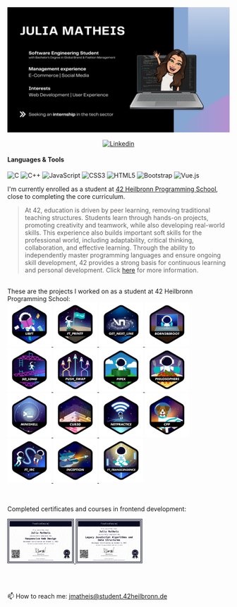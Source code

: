 <img src="./JuliaMatheis.png">
<p align="center">
  <a href="https://www.linkedin.com/in/julia-matheis-708817198">
    <img alt="Linkedin" src="https://img.shields.io/badge/-LinkedIn-0e76a8?style=flat-square&logo=Linkedin&logoColor=white">
  </a>
</p>

#### Languages & Tools
<!-- <img src="./Languages/c.svg" width=7%><img src="./Languages/cplusplus.svg" width=7%> -->
![C](https://img.shields.io/badge/c-%2300599C.svg?style=for-the-badge&logo=c&logoColor=white)
![C++](https://img.shields.io/badge/c++-%2300599C.svg?style=for-the-badge&logo=c%2B%2B&logoColor=white)
![JavaScript](https://img.shields.io/badge/javascript-%23323330.svg?style=for-the-badge&logo=javascript&logoColor=%23F7DF1E)
![CSS3](https://img.shields.io/badge/css3-%231572B6.svg?style=for-the-badge&logo=css3&logoColor=white)
![HTML5](https://img.shields.io/badge/html5-%23E34F26.svg?style=for-the-badge&logo=html5&logoColor=white)
![Bootstrap](https://img.shields.io/badge/bootstrap-%238511FA.svg?style=for-the-badge&logo=bootstrap&logoColor=white)
![Vue.js](https://img.shields.io/badge/vuejs-%2335495e.svg?style=for-the-badge&logo=vuedotjs&logoColor=%234FC08D)

<!-- ![Docker](https://img.shields.io/badge/docker-%230db7ed.svg?style=for-the-badge&logo=docker&logoColor=white)
![Confluence](https://img.shields.io/badge/confluence-%23172BF4.svg?style=for-the-badge&logo=confluence&logoColor=white)
![Jira](https://img.shields.io/badge/jira-%230A0FFF.svg?style=for-the-badge&logo=jira&logoColor=white)
-->

I'm currently enrolled as a student at [42 Heilbronn Programming School](https://www.42heilbronn.de/en/), close to completing the core curriculum.
> At 42, education is driven by peer learning, removing traditional teaching structures.
> Students learn through hands-on projects, promoting creativity and teamwork, while also developing real-world skills.
> This experience also builds important soft skills for the professional world, including adaptability, critical thinking, collaboration, and effective learning.
> Through the ability to independently master programming languages and ensure ongoing skill development, 42 provides a strong basis for continuous learning and personal development. Click [here](https://www.42network.org/innovative-education/) for more information.

<!--
[![jmatheis's 42 stats](https://badge.mediaplus.ma/black/jmatheis?1337Badge=off&UM6P=off)](https://github.com/oakoudad/badge42)
-->
<br/>
These are the projects I worked on as a student at 42 Heilbronn Programming School:

<div style="overflow: auto;">
  <a href="https://github.com/jmatheis00/42_libft">
    <img alt="GIF" src="./42ProjectBadges/libftn.png" width="100" height="100" />
  </a>
  <a href="https://github.com/jmatheis00/42_printf">  
    <img alt="GIF" src="./42ProjectBadges/ft_printfn.png" width="100" height="100" />
  </a>
  <a href="https://github.com/jmatheis00/42_getnextline">  
    <img alt="GIF" src="./42ProjectBadges/get_next_linen.png" width="100" height="100" />
  </a>

  <img alt="GIF" src="./42ProjectBadges/born2berootn.png" width="100" height="100" />
  
  <a href="https://github.com/jmatheis00/42_so_long.git">
    <img alt="GIF" src="./42ProjectBadges/so_longn.png" width="100" height="100" />
  </a>
  <a href="https://github.com/jmatheis00/42_push_swap">
    <img alt="GIF" src="./42ProjectBadges/push_swapn.png" width="100" height="100" />
  </a>
  <a href="https://github.com/jmatheis00/42_pipex">
    <img alt="GIF" src="./42ProjectBadges/pipexn.png" width="100" height="100" />
  </a>
  <a href="https://github.com/jmatheis00/42_philosophers">
    <img alt="GIF" src="./42ProjectBadges/philosophersn.png" width="100" height="100" />
  </a>
  <a href="https://github.com/jmatheis00/42_minishell">
    <img alt="GIF" src="./42ProjectBadges/minishelln.png" width="100" height="100" />
  </a>
  <a href="https://github.com/jmatheis00/42_cub3D">
    <img alt="GIF" src="./42ProjectBadges/cub3dn.png" width="100" height="100" />
  </a>

  <img alt="GIF" src="./42ProjectBadges/netpracticen.png" width="100" height="100" />

  <a href="https://github.com/jmatheis00/42_cpp_modules">
    <img alt="GIF" src="./42ProjectBadges/cppn.png" width="100" height="100" />
  </a>
  <a href="https://github.com/jmatheis00/42_ft_irc">
    <img alt="GIF" src="./42ProjectBadges/ft_ircn.png" width="100" height="100" />
  </a>
  <a href="https://github.com/jmatheis00/42_inception">
    <img alt="GIF" src="./42ProjectBadges/inceptionn.png" width="100" height="100" />
  </a>
  <a href="https://github.com/jmatheis00/42_transcendence">
    <img alt="GIF" src="./42ProjectBadges/ft_transcendencen.png" width="100" height="100" />
  </a>
</div>

<br/><br/>
Completed certificates and courses in frontend development:
<br/>
<div style="overflow: auto;">
  <a href="https://github.com/jmatheis00/ResponsiveWebDesign">
    <img alt="fCC_ResponsiveWebDesign_Certificate" src="./fCC_ResponsiveWebDesign_Certificate.png" width="30%" />
  </a>
  <a href="https://github.com/jmatheis00/JavaScriptAlgorithmsAndDataStructures">
    <img alt="fCC_JS_Certificate" src="./fCC_JS_Certificate.png" width="30%" />
  </a>
</div>

<br/><br/>

<!-- Clear floating and alignment -->
📫 How to reach me: jmatheis@student.42heilbronn.de

<!--
![Top Langs](https://github-readme-stats.vercel.app/api/top-langs/?username=jmatheis00&theme=tokyonight)
**jmatheis00/jmatheis00** is a ✨ _special_ ✨ repository because its `README.md` (this file) appears on your GitHub profile.

Here are some ideas to get you started:

- 🔭 I’m currently working on ...
- 🌱 I’m currently learning ...
- 👯 I’m looking to collaborate on ...
- 🤔 I’m looking for help with ...
- 💬 Ask me about ...
- 😄 Pronouns: ...
- ⚡ Fun fact: ...
-->


